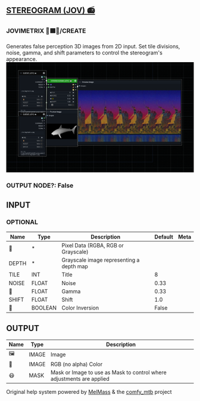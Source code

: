 [STEREOGRAM (JOV) 📻](https://github.com/Amorano/Jovimetrix-examples/blob/master/node/STEREOGRAM/STEREOGRAM.md)
--------------------------------------------------------------------------------------------------------------
### JOVIMETRIX 🔺🟩🔵/CREATE
  
Generates false perception 3D images from 2D input. Set tile divisions, noise, gamma, and shift parameters to control the stereogram's appearance.  
![STEREOGRAM](https://raw.githubusercontent.com/Amorano/Jovimetrix-examples/master/node/STEREOGRAM/STEREOGRAM.png)
### OUTPUT NODE?: False
INPUT
-----
### OPTIONAL
| Name | Type | Description | Default | Meta |
| --- | --- | --- | --- | --- |
| 👾 | \* | Pixel Data (RGBA, RGB or Grayscale) |  |  |
| DEPTH | \* | Grayscale image representing a depth map |  |  |
| TILE | INT | Title | 8 |  |
| NOISE | FLOAT | Noise | 0.33 |  |
| 🔆 | FLOAT | Gamma | 0.33 |  |
| SHIFT | FLOAT | Shift | 1.0 |  |
| 🔳 | BOOLEAN | Color Inversion | False |  |
OUTPUT
------
| Name | Type | Description |
| --- | --- | --- |
| 🖼️ | IMAGE | Image |
| 🌈 | IMAGE | RGB (no alpha) Color |
| 😷 | MASK | Mask or Image to use as Mask to control where adjustments are applied |
Original help system powered by [MelMass](https://github.com/melMass) & the [comfy\_mtb](https://github.com/melMass/comfy_mtb) project